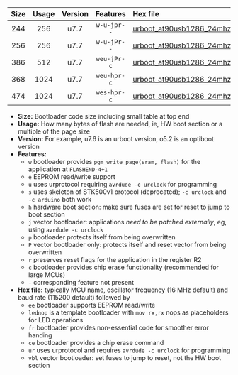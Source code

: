 |Size|Usage|Version|Features|Hex file|
|:-:|:-:|:-:|:-:|:--|
|244|256|u7.7|`w-u-jpr--`|[urboot_at90usb1286_24mhz_57600bps_lednop_ur_vbl.hex](https://raw.githubusercontent.com/stefanrueger/urboot.hex/main/mcus/at90usb1286/fcpu_24mhz/57600_bps/urboot_at90usb1286_24mhz_57600bps_lednop_ur_vbl.hex)|
|256|256|u7.7|`w-u-jPr--`|[urboot_at90usb1286_24mhz_57600bps_ur_vbl.hex](https://raw.githubusercontent.com/stefanrueger/urboot.hex/main/mcus/at90usb1286/fcpu_24mhz/57600_bps/urboot_at90usb1286_24mhz_57600bps_ur_vbl.hex)|
|386|512|u7.7|`weu-jPr-c`|[urboot_at90usb1286_24mhz_57600bps_ee_lednop_fr_ce_ur_vbl.hex](https://raw.githubusercontent.com/stefanrueger/urboot.hex/main/mcus/at90usb1286/fcpu_24mhz/57600_bps/urboot_at90usb1286_24mhz_57600bps_ee_lednop_fr_ce_ur_vbl.hex)|
|368|1024|u7.7|`weu-hpr-c`|[urboot_at90usb1286_24mhz_57600bps_ee_lednop_fr_ce_ur.hex](https://raw.githubusercontent.com/stefanrueger/urboot.hex/main/mcus/at90usb1286/fcpu_24mhz/57600_bps/urboot_at90usb1286_24mhz_57600bps_ee_lednop_fr_ce_ur.hex)|
|474|1024|u7.7|`wes-hpr-c`|[urboot_at90usb1286_24mhz_57600bps_ee_lednop_fr_ce.hex](https://raw.githubusercontent.com/stefanrueger/urboot.hex/main/mcus/at90usb1286/fcpu_24mhz/57600_bps/urboot_at90usb1286_24mhz_57600bps_ee_lednop_fr_ce.hex)|

- **Size:** Bootloader code size including small table at top end
- **Usage:** How many bytes of flash are needed, ie, HW boot section or a multiple of the page size
- **Version:** For example, u7.6 is an urboot version, o5.2 is an optiboot version
- **Features:**
  + `w` bootloader provides `pgm_write_page(sram, flash)` for the application at `FLASHEND-4+1`
  + `e` EEPROM read/write support
  + `u` uses urprotocol requiring `avrdude -c urclock` for programming
  + `s` uses skeleton of STK500v1 protocol (deprecated); `-c urclock` and `-c arduino` both work
  + `h` hardware boot section: make sure fuses are set for reset to jump to boot section
  + `j` vector bootloader: applications *need to be patched externally*, eg, using `avrdude -c urclock`
  + `p` bootloader protects itself from being overwritten
  + `P` vector bootloader only: protects itself and reset vector from being overwritten
  + `r` preserves reset flags for the application in the register R2
  + `c` bootloader provides chip erase functionality (recommended for large MCUs)
  + `-` corresponding feature not present
- **Hex file:** typically MCU name, oscillator frequency (16 MHz default) and baud rate (115200 default) followed by
  + `ee` bootloader supports EEPROM read/write
  + `lednop` is a template bootloader with `mov rx,rx` nops as placeholders for LED operations
  + `fr` bootloader provides non-essential code for smoother error handing
  + `ce` bootloader provides a chip erase command
  + `ur` uses urprotocol and requires `avrdude -c urclock` for programming
  + `vbl` vector bootloader: set fuses to jump to reset, not the HW boot section
